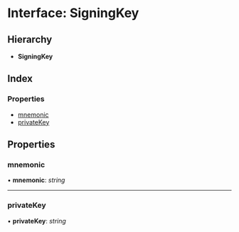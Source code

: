 # Interface: SigningKey

## Hierarchy

- **SigningKey**

## Index

### Properties

- [mnemonic](_typings_.signingkey.md#mnemonic)
- [privateKey](_typings_.signingkey.md#privatekey)

## Properties

### mnemonic

• **mnemonic**: _string_

---

### privateKey

• **privateKey**: _string_
